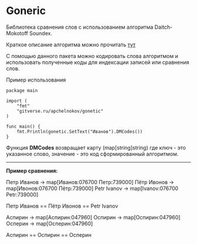 # Goneric

Библиотека сравнения слов с использованием алгоритма Daitch-Mokotoff Soundex.

Краткое описание алгоритма можно прочитать [тут](https://en.wikipedia.org/wiki/Daitch%E2%80%93Mokotoff_Soundex)

С помощью данного пакета можно кодировать слова алгоритмом и использовать полученные коды для индексации записей или сравнения слов.

Пример использования

```
package main

import (
	"fmt"
	"gitverse.ru/apchelnokov/gonetic"
)

func main() {
	fmt.Println(gonetic.SetText("Иванов").DMCodes())
}

```

Функция **DMCodes** возвращает карту (map[string]string) где ключ - это указанное слово, значение - это код сформированный алгоритмом.



---


**Пример сравнения:**

Петр Иванов -> map[Иванов:076700 Петр:739000]
Пётр Ивонов -> map[Ивонов:076700 Пётр:739000]
Petr Ivanov -> map[Ivanov:076700 Petr:739000]

Петр Иванов == Пётр Ивонов == Petr Ivanov

Аспирин -> map[Аспирин:047960]
Оспирин -> map[Оспирин:047960]
Осперин -> map[Осперин:047960]

Аспирин == Оспирин == Осперин



